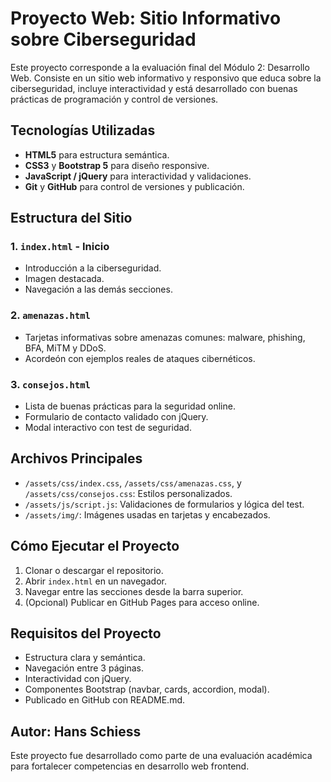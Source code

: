 # Proyecto Web: Sitio Informativo sobre Ciberseguridad

Este proyecto corresponde a la evaluación final del Módulo 2: Desarrollo Web. Consiste en un sitio web informativo y responsivo que educa sobre la ciberseguridad, incluye interactividad y está desarrollado con buenas prácticas de programación y control de versiones.

## Tecnologías Utilizadas

- **HTML5** para estructura semántica.
- **CSS3** y **Bootstrap 5** para diseño responsive.
- **JavaScript / jQuery** para interactividad y validaciones.
- **Git** y **GitHub** para control de versiones y publicación.

## Estructura del Sitio

### 1. `index.html` - Inicio

- Introducción a la ciberseguridad.
- Imagen destacada.
- Navegación a las demás secciones.

### 2. `amenazas.html`

- Tarjetas informativas sobre amenazas comunes: malware, phishing, BFA, MiTM y DDoS.
- Acordeón con ejemplos reales de ataques cibernéticos.

### 3. `consejos.html`

- Lista de buenas prácticas para la seguridad online.
- Formulario de contacto validado con jQuery.
- Modal interactivo con test de seguridad.

## Archivos Principales

- `/assets/css/index.css`, `/assets/css/amenazas.css`, y `/assets/css/consejos.css`: Estilos personalizados.
- `/assets/js/script.js`: Validaciones de formularios y lógica del test.
- `/assets/img/`: Imágenes usadas en tarjetas y encabezados.

## Cómo Ejecutar el Proyecto

1. Clonar o descargar el repositorio.
2. Abrir `index.html` en un navegador.
3. Navegar entre las secciones desde la barra superior.
4. (Opcional) Publicar en GitHub Pages para acceso online.

## Requisitos del Proyecto

- Estructura clara y semántica.
- Navegación entre 3 páginas.
- Interactividad con jQuery.
- Componentes Bootstrap (navbar, cards, accordion, modal).
- Publicado en GitHub con README.md.

## Autor: Hans Schiess

Este proyecto fue desarrollado como parte de una evaluación académica para fortalecer competencias en desarrollo web frontend.
